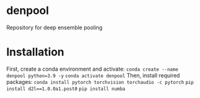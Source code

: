 # denpool
Repository for deep ensemble pooling
# Installation
First, create a conda environment and activate:
`conda create --name denpool python=3.9 -y`
`conda activate denpool`
Then, install required packages:
`conda install pytorch torchvision torchaudio -c pytorch`
`pip install d2l==1.0.0a1.post0`
`pip install numba`
